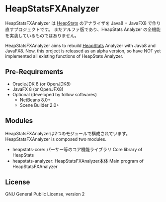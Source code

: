 HeapStatsFXAnalyzer
===================
HeapStatsFXAnalyzer は [HeapStats](http://icedtea.classpath.org/wiki/HeapStats/jp)
のアナライザを Java8 + JavaFX8 で作り直すプロジェクトです。
まだアルファ版であり、HeapStats Analyzer の全機能を実装しているものではありません。

HeapStatsFXAnalyzer aims to rebuild [HeapStats](http://icedtea.classpath.org/wiki/HeapStats)
Analyzer with Java8 and JavaFX8. Now, this project is released as an alpha version, so have
NOT yet implemented all existing functions of HeapStats Analyzer.


## Pre-Requirements ##

* OracleJDK 8 (or OpenJDK8)
* JavaFX 8 (or OpenJFX8)
* Optional (developed by follow softwares)
  * NetBeans 8.0+
  * Scene Builder 2.0+

## Modules ##
HeapStatsFXAnalyzerは2つのモジュールで構成されています。
HeapStatsFXAnalyzer is composed two modules.

* heapstats-core: パーサー等のコア機能ライブラリ Core library of HeapStats
* heapstats-analyzer: HeapStatsFXAnalyzer本体 Main program of HeapStatsFXAnalyzer


## License ##

 GNU General Public License, version 2  


